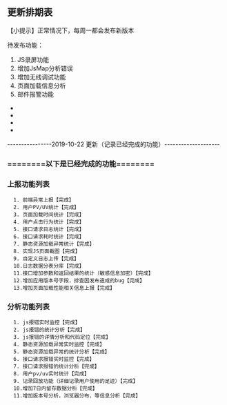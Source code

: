 ## 更新排期表

【小提示】正常情况下，每周一都会发布新版本

待发布功能：
1. JS录屏功能
2. 增加JsMap分析错误
3. 增加无线调试功能
4. 页面加载信息分析
5. 邮件报警功能

-
-
-
-

----------------2019-10-22 更新（记录已经完成的功能）--------------------

### ========以下是已经完成的功能========

### 上报功能列表
      1. 前端异常上报【完成】
      2. 用户PV/UV统计【完成】
      3. 页面加载时间统计【完成】
      4. 用户点击行为统计【完成】
      5. 接口请求日志统计【完成】
      6. 接口请求耗时统计【完成】
      7. 静态资源加载异常统计【完成】
      8. 实现JS页面截图【完成】
      9. 自定义日志上传【完成】
      10.日志数据分表分库【完成】
      11.接口增加参数和返回结果的统计（敏感信息加密）【完成】
      12.增加应用版本号字段，排查因发布造成的bug【完成】
      13.增加页面加载性能相关信息上报【完成】

### 分析功能列表
      1. js报错实时监控【完成】
      2. js报错的统计分析【完成】
      3. js报错的详情分析和代码定位【完成】
      4. 静态资源加载异常实时监控【完成】
      5. 静态资源加载异常的统计分析【完成】
      6. 接口请求报错实时监控【完成】
      7. 接口请求报错的统计分析【完成】
      8. 用户pv/uv实时统计【完成】
      9. 记录回放功能（详细记录用户使用的足迹）【完成】
      10.增加7日内留存数据分析【完成】
      11.增加版本号分析，浏览器分布，等信息分析【完成】
